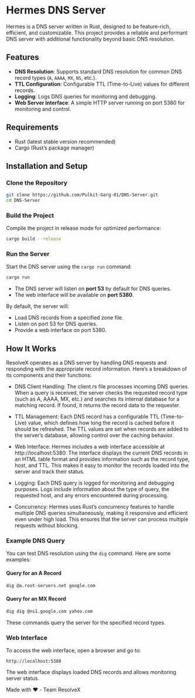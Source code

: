 # Hermes DNS Server

Hermes is a DNS server written in Rust, designed to be feature-rich, efficient, and customizable. This project provides a reliable and performant DNS server with additional functionality beyond basic DNS resolution.

## Features

- **DNS Resolution**: Supports standard DNS resolution for common DNS record types (`A`, `AAAA`, `MX`, `NS`, etc.).
- **TTL Configuration**: Configurable TTL (Time-to-Live) values for different records.
- **Logging**: Logs DNS queries for monitoring and debugging.
- **Web Server Interface**: A simple HTTP server running on port 5380 for monitoring and control.

## Requirements

- Rust (latest stable version recommended)
- Cargo (Rust’s package manager)

## Installation and Setup

### Clone the Repository

```bash
git clone https://github.com/Pulkit-Garg-01/DNS-Server.git
cd DNS-Server
```

### Build the Project

Compile the project in release mode for optimized performance:

```bash
cargo build --release
```

### Run the Server

Start the DNS server using the `cargo run` command:

```bash
cargo run
```

- The DNS server will listen on **port 53** by default for DNS queries.
- The web interface will be available on **port 5380**.




By default, the server will:

- Load DNS records from a specified zone file.
- Listen on port 53 for DNS queries.
- Provide a web interface on port 5380.
## How It Works

ResolveX operates as a DNS server by handling DNS requests and responding with the appropriate record information. Here’s a breakdown of its components and their functions:

- DNS Client Handling: The client.rs file processes incoming DNS queries. When a query is received, the server checks the requested record type (such as A, AAAA, MX, etc.) and searches its internal database for a matching record. If found, it returns the record data to the requester.

- TTL Management: Each DNS record has a configurable TTL (Time-to-Live) value, which defines how long the record is cached before it should be refreshed. The TTL values are set when records are added to the server’s database, allowing control over the caching behavior.

- Web Interface: Hermes includes a web interface accessible at http://localhost:5380. The interface displays the current DNS records in an HTML table format and provides information such as the record type, host, and TTL. This makes it easy to monitor the records loaded into the server and track their status.

- Logging: Each DNS query is logged for monitoring and debugging purposes. Logs include information about the type of query, the requested host, and any errors encountered during processing.

- Concurrency: Hermes uses Rust’s concurrency features to handle multiple DNS queries simultaneously, making it responsive and efficient even under high load. This ensures that the server can process multiple requests without blocking.

### Example DNS Query

You can test DNS resolution using the `dig` command. Here are some examples:

#### Query for an A Record

```bash
dig @a.root-servers.net google.com
```

#### Query for an MX Record

```bash
dig dig @ns1.google.com yahoo.com
```

These commands query the server for the specified record types.

### Web Interface

To access the web interface, open a browser and go to:

```
http://localhost:5380
```

The web interface displays loaded DNS records and allows monitoring server status.



Made with ❤️ - Team ResolveX





